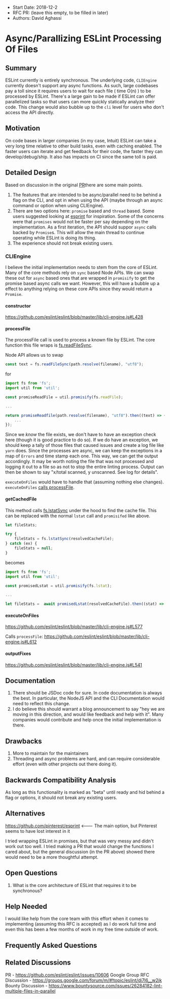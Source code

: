 - Start Date: 2018-12-2
- RFC PR: (leave this empty, to be filled in later)
- Authors: David Aghassi

# Async/Parallizing ESLint Processing Of Files

## Summary

ESLint currently is entirely synchronous. The underlying code, `CLIEngine` currently doesn't support any async functions. As such, large codebases pay a toll since it requires users to wait for each file ( time O(n) ) to be processed by ESLint. There's a large gain to be made if ESLint can offer parallelized tasks so that users can more quickly statically analyze their code. This change would also bubble up to the `cli` level for users who don't access the API directly.

## Motivation

On code bases in larger companies (in my case, Intuit) ESLint can take a very long time relative to other build tasks, even with caching enabled. The faster users can iterate and get feedback for their code, the faster they can develop/debug/ship. It also has impacts on CI since the same toll is paid.

## Detailed Design

Based on discussion in the original [PR](https://github.com/eslint/eslint/issues/10606#issue-341171187)there are some main points.

1. The features that are intended to be async/parallel need to be behind a flag on the CLI, and opt in when using the API (maybe through an async command or option when using CLIEngine).
2. There are two options here: `promise` based and `thread` based. Some users suggested looking at [esprint](https://github.com/pinterest/esprint) for inspiration. Some of the concerns were that `promises` would not be faster per say depending on the implementation. As a first iteration, the API should suppor `async` calls backed by `Promise`s. This will allow the main thread to continue operating while ESLint is doing its thing.
3. The experience should not break existing users.

### CLIEngine

I believe the initial implementation needs to stem from the core of ESLint. Many of the core methods rely on `sync` based Node APIs. We can swap these out for `async` based ones that are wrapped in `promisify` to get the promise based async calls we want. However, this will have a bubble up a effect to anything relying on these core APIs since they would return  a `Promise`.

#### constructor

https://github.com/eslint/eslint/blob/master/lib/cli-engine.js#L428

#### processFile

The processFile call is used to process a known file by ESLint. The core function this file wraps is [fs.readFileSync](https://github.com/eslint/eslint/blob/master/lib/cli-engine.js#L238). 

Node API allows us to swap 

```javascript
const text = fs.readFileSync(path.resolve(filename), "utf8");
```

for

```javascript
import fs from 'fs';
import util from 'util';

const promiseReadFile = util.promisify(fs.readFile);

...

return promiseReadfile(path.resolve(filename), "utf8").then((text) => {
    ...
});
```

Since we _know_ the file exists, we don't have to have an exception check here (though it is good practice to do so). If we do have an exception, we should keep a tally of those files that caused issues and create a log file like `yarn` does. Since the processes are async, we can keep the exceptions in a map of `Errors` and time stamp each one. This way, we can get the output accordingly. It may be worth noting the file that was not processed and logging it out to a file so as not to stop the entire linting process. Output can then be shown to say "x/total scanned, y unscanned. See log for details".

`executeOnFiles` would have to handle that (assuming nothing else changes). `executeOnFiles` [calls processFile](https://github.com/eslint/eslint/blob/master/lib/cli-engine.js#L612).

#### getCachedFile

This method calls [fs.lstatSync](https://github.com/eslint/eslint/blob/master/lib/cli-engine.js#L362) under the hood to find the cache file. This can be replaced with the normal `lstat` call and `promisifed` like above.

```javascript
let fileStats;

try {
    fileStats = fs.lstatSync(resolvedCacheFile);
} catch (ex) {
    fileStats = null;
}
```

becomes

```javascript
import fs from 'fs';
import util from 'util';

const promisedLstat = util.promisify(fs.lstat);

...

let fileStats =  await promisedLstat(resolvedCacheFile).then((stat) =>  stat). catch ((ex) =>  null);
```

#### executeOnFiles

https://github.com/eslint/eslint/blob/master/lib/cli-engine.js#L577

Calls `processFile`: https://github.com/eslint/eslint/blob/master/lib/cli-engine.js#L612

#### outputFixes

https://github.com/eslint/eslint/blob/master/lib/cli-engine.js#L541

## Documentation

1. There should be JSDoc code for sure. In code documentation is always the best. In particular, the NodeJS API and the CLI Documentation would need to reflect this change.
2. I do believe this should warrant a blog announcement to say "hey we are moving in this direction, and would like feedback and help with it". Many companies would contribute and help once the initial implementation is there.

## Drawbacks

1. More to maintain for the maintainers
2. Threading and async problems are hard, and can require considerable effort (even with other projects out there doing it).

## Backwards Compatibility Analysis

As long as this functionality is marked as "beta" until ready and hid behind a flag or options, it should not break any existing users.

## Alternatives

https://github.com/pinterest/esprint <--- The main option, but Pinterest seems to have lost interest in it

I tried wrapping ESLint in promises, but that was very messy and didn't work out too well.
I tried making a PR that would change the functions I cared about, but the general discussion (in the PR above) showed there would need to be a more thoughtful attempt.

## Open Questions

1. What is the core architecture of ESLint that requires it to be synchronous?

## Help Needed

<!--
    This section is optional.

    Are you able to implement this RFC on your own? If not, what kind
    of help would you need from the team?
-->
I would like help from the core team with this effort when it comes to implementing (assuming this RFC is accepted) as I do work full time and even this has been a few months of work in my free time outside of work.

## Frequently Asked Questions

<!--
    This section is optional but suggested.

    Try to anticipate points of clarification that might be needed by
    the people reviewing this RFC. Include those questions and answers
    in this section.
-->

## Related Discussions

<!--
    This section is optional but suggested.

    If there is an issue, pull request, or other URL that provides useful
    context for this proposal, please include those links here.
-->

PR - https://github.com/eslint/eslint/issues/10606
Google Group RFC Discussion - https://groups.google.com/forum/m/#!topic/eslint/di7l6__w2jk
Bounty Discussion - https://www.bountysource.com/issues/26284182-lint-multiple-files-in-parallel